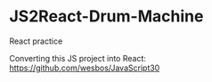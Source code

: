 # JS2React-Drum-Machine

React practice

Converting this JS project into React:
https://github.com/wesbos/JavaScript30

